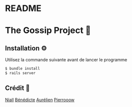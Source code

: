 # README
# The Gossip Project 📸



## Installation ⚙️

Utilisez la commande suivante avant de lancer le programme

```ruby
$ bundle install
$ rails server
```



## Crédit 🔗
[Niall](https://google.com)
[Bénédicte](https://google.com)
[Aurélien](https://google.com)
[Pierrooow](https://google.com)

